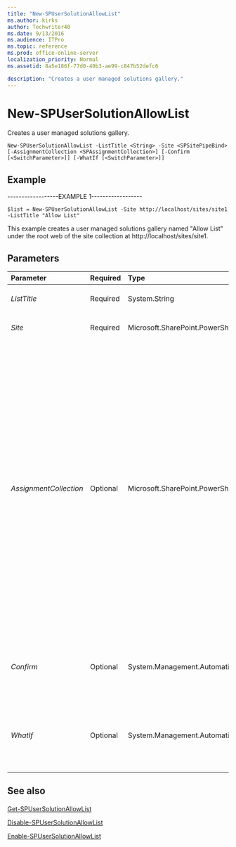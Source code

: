 ```yaml
---
title: "New-SPUserSolutionAllowList"
ms.author: kirks
author: Techwriter40
ms.date: 9/13/2016
ms.audience: ITPro
ms.topic: reference
ms.prod: office-online-server
localization_priority: Normal
ms.assetid: 8a5e186f-77d0-40b3-ae99-c847b52defc6

description: "Creates a user managed solutions gallery."
---
```


# New-SPUserSolutionAllowList

Creates a user managed solutions gallery.
  
```
New-SPUserSolutionAllowList -ListTitle <String> -Site <SPSitePipeBind> [-AssignmentCollection <SPAssignmentCollection>] [-Confirm [<SwitchParameter>]] [-WhatIf [<SwitchParameter>]]

```

## Example

------------------EXAMPLE 1------------------
  
```
$list = New-SPUserSolutionAllowList -Site http://localhost/sites/site1 -ListTitle "Allow List"
```

This example creates a user managed solutions gallery named "Allow List" under the root web of the site collection at http://localhost/sites/site1.
  
## Parameters

|**Parameter**|**Required**|**Type**|**Description**|
|:-----|:-----|:-----|:-----|
| _ListTitle_ <br/> |Required  <br/> |System.String  <br/> |Specifies the title of the user solution allow list to create.  <br/> |
| _Site_ <br/> |Required  <br/> |Microsoft.SharePoint.PowerShell.SPSitePipeBind  <br/> |Specifies the site collection where the user solution allow list will be created.  <br/> |
| _AssignmentCollection_ <br/> |Optional  <br/> |Microsoft.SharePoint.PowerShell.SPAssignmentCollection  <br/> |Manages objects for the purpose of proper disposal. Use of objects, such as **SPWeb** or **SPSite**, can use large amounts of memory and use of these objects in Windows PowerShell scripts requires proper memory management. Using the **SPAssignment** object, you can assign objects to a variable and dispose of the objects after they are needed to free up memory. When **SPWeb**, **SPSite**, or **SPSiteAdministration** objects are used, the objects are automatically disposed of if an assignment collection or the **Global** parameter is not used.  <br/> > [!NOTE]> When the **Global** parameter is used, all objects are contained in the global store. If objects are not immediately used, or disposed of by using the **Stop-SPAssignment** command, an out-of-memory scenario can occur.           |
| _Confirm_ <br/> |Optional  <br/> |System.Management.Automation.SwitchParameter  <br/> |Prompts you for confirmation before executing the command. For more information, type the following command: **get-help about_commonparameters** <br/> |
| _WhatIf_ <br/> |Optional  <br/> |System.Management.Automation.SwitchParameter  <br/> |Displays a message that describes the effect of the command instead of executing the command. For more information, type the following command: **get-help about_commonparameters** <br/> |
   
## See also

#### 

[Get-SPUserSolutionAllowList](get-spusersolutionallowlist.md)
  
[Disable-SPUserSolutionAllowList](disable-spusersolutionallowlist.md)
  
[Enable-SPUserSolutionAllowList](enable-spusersolutionallowlist.md)

